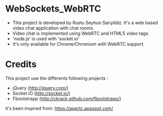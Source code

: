 # WebSockets_WebRTC

- This project is developed by Rustu Seyhun Sariyildiz. It's a web based video chat application with chat rooms.
- Video chat is implemented using WebRTC and HTML5 video tags.
- 'node.js' is used with 'socket.io'
- It's only available for Chrome/Chromium with WebRTC support.

# Credits

This project use the differents following projects :

- jQuery (http://jquery.com/)
- Socket.IO (http://socket.io/)
- Fbootstrapp (http://ckrack.github.com/fbootstrapp/)

It's been inspired from: https://apprtc.appspot.com/